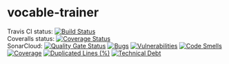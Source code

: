 # vocable-trainer
Travis CI status:
[![Build Status](https://travis-ci.org/bianik/vocable-trainer.svg?branch=master)](https://travis-ci.org/bianik/vocable-trainer)  
Coveralls status:
[![Coverage Status](https://coveralls.io/repos/github/bianik/vocable-trainer/badge.svg)](https://coveralls.io/github/bianik/vocable-trainer)  
SonarCloud:
[![Quality Gate Status](https://sonarcloud.io/api/project_badges/measure?project=myProjects%3AvocableTrainer&metric=alert_status)](https://sonarcloud.io/dashboard?id=myProjects%3AvocableTrainer)
[![Bugs](https://sonarcloud.io/api/project_badges/measure?project=myProjects%3AvocableTrainer&metric=bugs)](https://sonarcloud.io/dashboard?id=myProjects%3AvocableTrainer)
[![Vulnerabilities](https://sonarcloud.io/api/project_badges/measure?project=myProjects%3AvocableTrainer&metric=vulnerabilities)](https://sonarcloud.io/dashboard?id=myProjects%3AvocableTrainer)
[![Code Smells](https://sonarcloud.io/api/project_badges/measure?project=myProjects%3AvocableTrainer&metric=code_smells)](https://sonarcloud.io/dashboard?id=myProjects%3AvocableTrainer)
[![Coverage](https://sonarcloud.io/api/project_badges/measure?project=myProjects%3AvocableTrainer&metric=coverage)](https://sonarcloud.io/dashboard?id=myProjects%3AvocableTrainer)
[![Duplicated Lines (%)](https://sonarcloud.io/api/project_badges/measure?project=myProjects%3AvocableTrainer&metric=duplicated_lines_density)](https://sonarcloud.io/dashboard?id=myProjects%3AvocableTrainer)
[![Technical Debt](https://sonarcloud.io/api/project_badges/measure?project=myProjects%3AvocableTrainer&metric=sqale_index)](https://sonarcloud.io/dashboard?id=myProjects%3AvocableTrainer)
